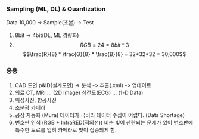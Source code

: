 ### Sampling (ML, DL) & Quantization

Data 10,000 -> Sample(초본) -> Test

1. 8bit -> 4bit(DL, ML 경량화)
2. $$RGB = 24 = 8bit*3$$$$\frac{R}{8} * \frac{G}{8} * \frac{B}{8} = 32*32*32 = 30,000$$

### 응용
1. CAD 도면 p&ID(설계도면)
   -> 분석 -> 추출(.xml) -> 업데이트
2. 의료
   CT, MRI ... (2D Image)
   심전도(ECG) ... (1-D Data)
3. 위성사진, 항공사진
4. 초분광 카메라
5. 공장 자동화 (Mura)
   데이터가 극비라 데이터 수집이 어렵다. (Data Shortage)
6. 번호판 인식 (RGB + InfraRED(적외선))
   비춘 빛이 산란되는 문제가 있어 번호판에 특수한 도료를 입혀 카메라로 빛이 집중되게 함.